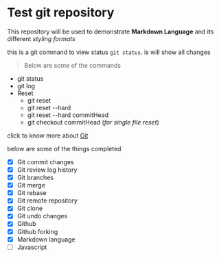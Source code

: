 # Test git repository 

This repository will be used to demonstrate **Markdown Language** and its different _styling formats_

this is a git command to view status `git status`. is will show all changes

> Below are some of the commands

- git status
- git log
- Reset
  - git reset
  - git reset --hard
  - git reset --hard commitHead
  - git checkout commitHead (_for single file reset_)

click to know more about [Git](www.git.com)

below are some of the things completed
- [x] Git commit changes
- [x] Git review log history
- [x] Git branches
- [x] Git merge
- [x] Git rebase
- [x] Git remote repository
- [x] Git clone
- [x] Git undo changes
- [x] Github
- [x] Github forking
- [x] Markdown language
- [ ] Javascript

